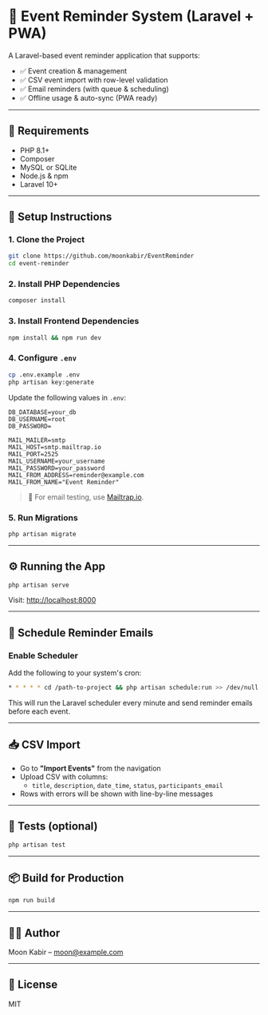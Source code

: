 # 📅 Event Reminder System (Laravel + PWA)

A Laravel-based event reminder application that supports:

- ✅ Event creation & management
- ✅ CSV event import with row-level validation
- ✅ Email reminders (with queue & scheduling)
- ✅ Offline usage & auto-sync (PWA ready)

---

## 🧰 Requirements

- PHP 8.1+
- Composer
- MySQL or SQLite
- Node.js & npm
- Laravel 10+

---

## 🚀 Setup Instructions

### 1. Clone the Project

```bash
git clone https://github.com/moonkabir/EventReminder
cd event-reminder
```

### 2. Install PHP Dependencies

```bash
composer install
```

### 3. Install Frontend Dependencies

```bash
npm install && npm run dev
```

### 4. Configure `.env`

```bash
cp .env.example .env
php artisan key:generate
```

Update the following values in `.env`:

```env
DB_DATABASE=your_db
DB_USERNAME=root
DB_PASSWORD=

MAIL_MAILER=smtp
MAIL_HOST=smtp.mailtrap.io
MAIL_PORT=2525
MAIL_USERNAME=your_username
MAIL_PASSWORD=your_password
MAIL_FROM_ADDRESS=reminder@example.com
MAIL_FROM_NAME="Event Reminder"
```

> 🔐 For email testing, use [Mailtrap.io](https://mailtrap.io).

### 5. Run Migrations

```bash
php artisan migrate
```

---

## ⚙️ Running the App

```bash
php artisan serve
```

Visit: [http://localhost:8000](http://localhost:8000)

---

## 📧 Schedule Reminder Emails

### Enable Scheduler

Add the following to your system's cron:

```bash
* * * * * cd /path-to-project && php artisan schedule:run >> /dev/null 2>&1
```

This will run the Laravel scheduler every minute and send reminder emails before each event.

---

## 📥 CSV Import

- Go to **"Import Events"** from the navigation
- Upload CSV with columns:
  - `title`, `description`, `date_time`, `status`, `participants_email`
- Rows with errors will be shown with line-by-line messages

---

## 🧪 Tests (optional)

```bash
php artisan test
```

---

## 📦 Build for Production

```bash
npm run build
```

---

## 🙋‍♂️ Author

Moon Kabir – [moon@example.com](mailto:moon@example.com)

---

## 📄 License

MIT
